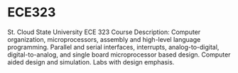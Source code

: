 # ECE323
St. Cloud State University ECE 323 Course Description: Computer organization, microprocessors, assembly and high-level language programming. Parallel and serial interfaces, interrupts, analog-to-digital, digital-to-analog, and single board microprocessor based design. Computer aided design and simulation. Labs with design emphasis. 
